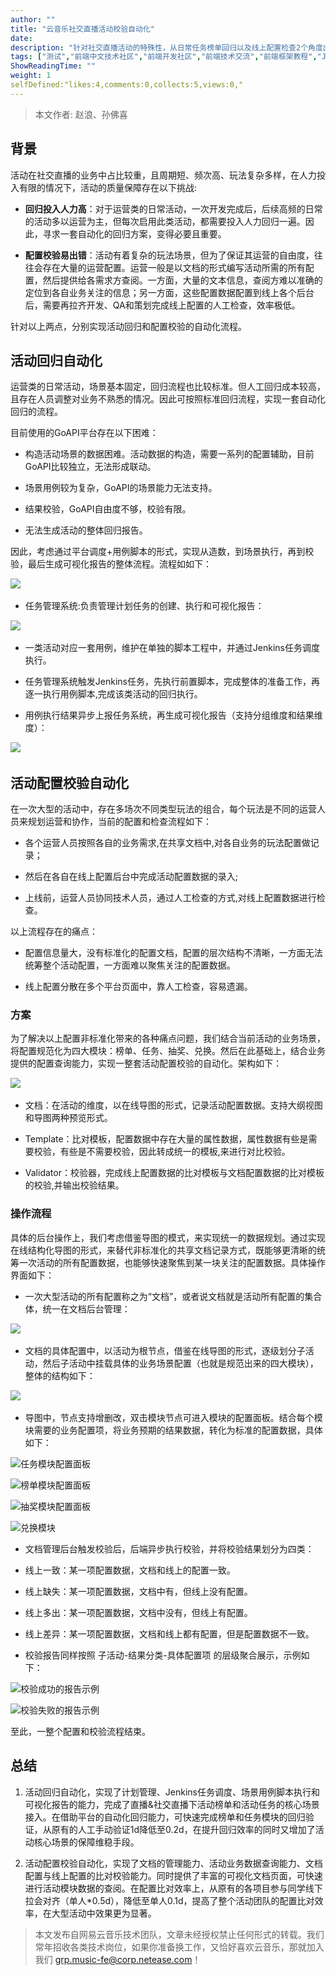 ```yaml
---
author: ""
title: "云音乐社交直播活动校验自动化"
date: 
description: "针对社交直播活动的特殊性，从日常任务榜单回归以及线上配置检查2个角度出发，搭建活动体系下的回归校验平台，提高人效，保障线上活动质量。"
tags: ["测试","前端中文技术社区","前端开发社区","前端技术交流","前端框架教程","JavaScript 学习资源","CSS 技巧与最佳实践","HTML5 最新动态","前端工程师职业发展","开源前端项目","前端技术趋势"]
ShowReadingTime: ""
weight: 1
selfDefined:"likes:4,comments:0,collects:5,views:0,"
---
```

[](https://link.juejin.cn?target=https%3A%2F%2Fg.hz.netease.com%2Fcloudmusic-league%2Fcolumn%2F-%2Fmerge_requests%2F204%2Fdiffs%23313a3241a62392574841da2fd13c57653319598c_0_6 "https://g.hz.netease.com/cloudmusic-league/column/-/merge_requests/204/diffs#313a3241a62392574841da2fd13c57653319598c_0_6")

[](https://link.juejin.cn?target=https%3A%2F%2Fg.hz.netease.com%2Fcloudmusic-league%2Fcolumn%2F-%2Fmerge_requests%2F204%2Fdiffs%23313a3241a62392574841da2fd13c57653319598c_0_7 "https://g.hz.netease.com/cloudmusic-league/column/-/merge_requests/204/diffs#313a3241a62392574841da2fd13c57653319598c_0_7")

> 本文作者: 赵浪、孙佛喜

[](https://link.juejin.cn?target=https%3A%2F%2Fg.hz.netease.com%2Fcloudmusic-league%2Fcolumn%2F-%2Fmerge_requests%2F204%2Fdiffs%23313a3241a62392574841da2fd13c57653319598c_0_8 "https://g.hz.netease.com/cloudmusic-league/column/-/merge_requests/204/diffs#313a3241a62392574841da2fd13c57653319598c_0_8")

[](https://link.juejin.cn?target=https%3A%2F%2Fg.hz.netease.com%2Fcloudmusic-league%2Fcolumn%2F-%2Fmerge_requests%2F204%2Fdiffs%23313a3241a62392574841da2fd13c57653319598c_0_9 "https://g.hz.netease.com/cloudmusic-league/column/-/merge_requests/204/diffs#313a3241a62392574841da2fd13c57653319598c_0_9")

背景
--

[](https://link.juejin.cn?target=https%3A%2F%2Fg.hz.netease.com%2Fcloudmusic-league%2Fcolumn%2F-%2Fmerge_requests%2F204%2Fdiffs%23313a3241a62392574841da2fd13c57653319598c_0_10 "https://g.hz.netease.com/cloudmusic-league/column/-/merge_requests/204/diffs#313a3241a62392574841da2fd13c57653319598c_0_10")

[](https://link.juejin.cn?target=https%3A%2F%2Fg.hz.netease.com%2Fcloudmusic-league%2Fcolumn%2F-%2Fmerge_requests%2F204%2Fdiffs%23313a3241a62392574841da2fd13c57653319598c_0_11 "https://g.hz.netease.com/cloudmusic-league/column/-/merge_requests/204/diffs#313a3241a62392574841da2fd13c57653319598c_0_11")

活动在社交直播的业务中占比较重，且周期短、频次高、玩法复杂多样，在人力投入有限的情况下，活动的质量保障存在以下挑战:

[](https://link.juejin.cn?target=https%3A%2F%2Fg.hz.netease.com%2Fcloudmusic-league%2Fcolumn%2F-%2Fmerge_requests%2F204%2Fdiffs%23313a3241a62392574841da2fd13c57653319598c_0_12 "https://g.hz.netease.com/cloudmusic-league/column/-/merge_requests/204/diffs#313a3241a62392574841da2fd13c57653319598c_0_12")

[](https://link.juejin.cn?target=https%3A%2F%2Fg.hz.netease.com%2Fcloudmusic-league%2Fcolumn%2F-%2Fmerge_requests%2F204%2Fdiffs%23313a3241a62392574841da2fd13c57653319598c_0_13 "https://g.hz.netease.com/cloudmusic-league/column/-/merge_requests/204/diffs#313a3241a62392574841da2fd13c57653319598c_0_13")

*   **回归投入人力高**：对于运营类的日常活动，一次开发完成后，后续高频的日常的活动多以运营为主，但每次启用此类活动，都需要投入人力回归一遍。因此，寻求一套自动化的回归方案，变得必要且重要。

[](https://link.juejin.cn?target=https%3A%2F%2Fg.hz.netease.com%2Fcloudmusic-league%2Fcolumn%2F-%2Fmerge_requests%2F204%2Fdiffs%23313a3241a62392574841da2fd13c57653319598c_0_14 "https://g.hz.netease.com/cloudmusic-league/column/-/merge_requests/204/diffs#313a3241a62392574841da2fd13c57653319598c_0_14")

*   **配置校验易出错**：活动有着复杂的玩法场景，但为了保证其运营的自由度，往往会存在大量的运营配置。运营一般是以文档的形式编写活动所需的所有配置，然后提供给各需求方查阅。一方面，大量的文本信息，查阅方难以准确的定位到各自业务关注的信息；另一方面，这些配置数据配置到线上各个后台后，需要再拉齐开发、QA和策划完成线上配置的人工检查，效率极低。

[](https://link.juejin.cn?target=https%3A%2F%2Fg.hz.netease.com%2Fcloudmusic-league%2Fcolumn%2F-%2Fmerge_requests%2F204%2Fdiffs%23313a3241a62392574841da2fd13c57653319598c_0_15 "https://g.hz.netease.com/cloudmusic-league/column/-/merge_requests/204/diffs#313a3241a62392574841da2fd13c57653319598c_0_15")

[](https://link.juejin.cn?target=https%3A%2F%2Fg.hz.netease.com%2Fcloudmusic-league%2Fcolumn%2F-%2Fmerge_requests%2F204%2Fdiffs%23313a3241a62392574841da2fd13c57653319598c_0_16 "https://g.hz.netease.com/cloudmusic-league/column/-/merge_requests/204/diffs#313a3241a62392574841da2fd13c57653319598c_0_16")

针对以上两点，分别实现活动回归和配置校验的自动化流程。

[](https://link.juejin.cn?target=https%3A%2F%2Fg.hz.netease.com%2Fcloudmusic-league%2Fcolumn%2F-%2Fmerge_requests%2F204%2Fdiffs%23313a3241a62392574841da2fd13c57653319598c_0_17 "https://g.hz.netease.com/cloudmusic-league/column/-/merge_requests/204/diffs#313a3241a62392574841da2fd13c57653319598c_0_17")

[](https://link.juejin.cn?target=https%3A%2F%2Fg.hz.netease.com%2Fcloudmusic-league%2Fcolumn%2F-%2Fmerge_requests%2F204%2Fdiffs%23313a3241a62392574841da2fd13c57653319598c_0_18 "https://g.hz.netease.com/cloudmusic-league/column/-/merge_requests/204/diffs#313a3241a62392574841da2fd13c57653319598c_0_18")

[](https://link.juejin.cn?target=https%3A%2F%2Fg.hz.netease.com%2Fcloudmusic-league%2Fcolumn%2F-%2Fmerge_requests%2F204%2Fdiffs%23313a3241a62392574841da2fd13c57653319598c_0_19 "https://g.hz.netease.com/cloudmusic-league/column/-/merge_requests/204/diffs#313a3241a62392574841da2fd13c57653319598c_0_19")

活动回归自动化
-------

[](https://link.juejin.cn?target=https%3A%2F%2Fg.hz.netease.com%2Fcloudmusic-league%2Fcolumn%2F-%2Fmerge_requests%2F204%2Fdiffs%23313a3241a62392574841da2fd13c57653319598c_0_20 "https://g.hz.netease.com/cloudmusic-league/column/-/merge_requests/204/diffs#313a3241a62392574841da2fd13c57653319598c_0_20")

[](https://link.juejin.cn?target=https%3A%2F%2Fg.hz.netease.com%2Fcloudmusic-league%2Fcolumn%2F-%2Fmerge_requests%2F204%2Fdiffs%23313a3241a62392574841da2fd13c57653319598c_0_21 "https://g.hz.netease.com/cloudmusic-league/column/-/merge_requests/204/diffs#313a3241a62392574841da2fd13c57653319598c_0_21")

运营类的日常活动，场景基本固定，回归流程也比较标准。但人工回归成本较高，且存在人员调整对业务不熟悉的情况。因此可按照标准回归流程，实现一套自动化回归的流程。

[](https://link.juejin.cn?target=https%3A%2F%2Fg.hz.netease.com%2Fcloudmusic-league%2Fcolumn%2F-%2Fmerge_requests%2F204%2Fdiffs%23313a3241a62392574841da2fd13c57653319598c_0_22 "https://g.hz.netease.com/cloudmusic-league/column/-/merge_requests/204/diffs#313a3241a62392574841da2fd13c57653319598c_0_22")

[](https://link.juejin.cn?target=https%3A%2F%2Fg.hz.netease.com%2Fcloudmusic-league%2Fcolumn%2F-%2Fmerge_requests%2F204%2Fdiffs%23313a3241a62392574841da2fd13c57653319598c_0_23 "https://g.hz.netease.com/cloudmusic-league/column/-/merge_requests/204/diffs#313a3241a62392574841da2fd13c57653319598c_0_23")

目前使用的GoAPI平台存在以下困难：

[](https://link.juejin.cn?target=https%3A%2F%2Fg.hz.netease.com%2Fcloudmusic-league%2Fcolumn%2F-%2Fmerge_requests%2F204%2Fdiffs%23313a3241a62392574841da2fd13c57653319598c_0_24 "https://g.hz.netease.com/cloudmusic-league/column/-/merge_requests/204/diffs#313a3241a62392574841da2fd13c57653319598c_0_24")

[](https://link.juejin.cn?target=https%3A%2F%2Fg.hz.netease.com%2Fcloudmusic-league%2Fcolumn%2F-%2Fmerge_requests%2F204%2Fdiffs%23313a3241a62392574841da2fd13c57653319598c_0_25 "https://g.hz.netease.com/cloudmusic-league/column/-/merge_requests/204/diffs#313a3241a62392574841da2fd13c57653319598c_0_25")

*   构造活动场景的数据困难。活动数据的构造，需要一系列的配置辅助，目前GoAPI比较独立，无法形成联动。

[](https://link.juejin.cn?target=https%3A%2F%2Fg.hz.netease.com%2Fcloudmusic-league%2Fcolumn%2F-%2Fmerge_requests%2F204%2Fdiffs%23313a3241a62392574841da2fd13c57653319598c_0_26 "https://g.hz.netease.com/cloudmusic-league/column/-/merge_requests/204/diffs#313a3241a62392574841da2fd13c57653319598c_0_26")

*   场景用例较为复杂，GoAPI的场景能力无法支持。

[](https://link.juejin.cn?target=https%3A%2F%2Fg.hz.netease.com%2Fcloudmusic-league%2Fcolumn%2F-%2Fmerge_requests%2F204%2Fdiffs%23313a3241a62392574841da2fd13c57653319598c_0_27 "https://g.hz.netease.com/cloudmusic-league/column/-/merge_requests/204/diffs#313a3241a62392574841da2fd13c57653319598c_0_27")

*   结果校验，GoAPI自由度不够，校验有限。

[](https://link.juejin.cn?target=https%3A%2F%2Fg.hz.netease.com%2Fcloudmusic-league%2Fcolumn%2F-%2Fmerge_requests%2F204%2Fdiffs%23313a3241a62392574841da2fd13c57653319598c_0_28 "https://g.hz.netease.com/cloudmusic-league/column/-/merge_requests/204/diffs#313a3241a62392574841da2fd13c57653319598c_0_28")

*   无法生成活动的整体回归报告。

[](https://link.juejin.cn?target=https%3A%2F%2Fg.hz.netease.com%2Fcloudmusic-league%2Fcolumn%2F-%2Fmerge_requests%2F204%2Fdiffs%23313a3241a62392574841da2fd13c57653319598c_0_29 "https://g.hz.netease.com/cloudmusic-league/column/-/merge_requests/204/diffs#313a3241a62392574841da2fd13c57653319598c_0_29")

[](https://link.juejin.cn?target=https%3A%2F%2Fg.hz.netease.com%2Fcloudmusic-league%2Fcolumn%2F-%2Fmerge_requests%2F204%2Fdiffs%23313a3241a62392574841da2fd13c57653319598c_0_30 "https://g.hz.netease.com/cloudmusic-league/column/-/merge_requests/204/diffs#313a3241a62392574841da2fd13c57653319598c_0_30")

因此，考虑通过平台调度+用例脚本的形式，实现从造数，到场景执行，再到校验，最后生成可视化报告的整体流程。流程如如下：

[](https://link.juejin.cn?target=https%3A%2F%2Fg.hz.netease.com%2Fcloudmusic-league%2Fcolumn%2F-%2Fmerge_requests%2F204%2Fdiffs%23313a3241a62392574841da2fd13c57653319598c_0_31 "https://g.hz.netease.com/cloudmusic-league/column/-/merge_requests/204/diffs#313a3241a62392574841da2fd13c57653319598c_0_31")

​![](/images/jueJin/5be822d09d3d375.png)​

[](https://link.juejin.cn?target=https%3A%2F%2Fg.hz.netease.com%2Fcloudmusic-league%2Fcolumn%2F-%2Fmerge_requests%2F204%2Fdiffs%23313a3241a62392574841da2fd13c57653319598c_0_32 "https://g.hz.netease.com/cloudmusic-league/column/-/merge_requests/204/diffs#313a3241a62392574841da2fd13c57653319598c_0_32")

[](https://link.juejin.cn?target=https%3A%2F%2Fg.hz.netease.com%2Fcloudmusic-league%2Fcolumn%2F-%2Fmerge_requests%2F204%2Fdiffs%23313a3241a62392574841da2fd13c57653319598c_0_33 "https://g.hz.netease.com/cloudmusic-league/column/-/merge_requests/204/diffs#313a3241a62392574841da2fd13c57653319598c_0_33")

*   任务管理系统:负责管理计划任务的创建、执行和可视化报告：

[](https://link.juejin.cn?target=https%3A%2F%2Fg.hz.netease.com%2Fcloudmusic-league%2Fcolumn%2F-%2Fmerge_requests%2F204%2Fdiffs%23313a3241a62392574841da2fd13c57653319598c_0_34 "https://g.hz.netease.com/cloudmusic-league/column/-/merge_requests/204/diffs#313a3241a62392574841da2fd13c57653319598c_0_34")

[](https://link.juejin.cn?target=https%3A%2F%2Fg.hz.netease.com%2Fcloudmusic-league%2Fcolumn%2F-%2Fmerge_requests%2F204%2Fdiffs%23313a3241a62392574841da2fd13c57653319598c_0_35 "https://g.hz.netease.com/cloudmusic-league/column/-/merge_requests/204/diffs#313a3241a62392574841da2fd13c57653319598c_0_35")

​![](/images/jueJin/17cc716524c6e85.png)​

[](https://link.juejin.cn?target=https%3A%2F%2Fg.hz.netease.com%2Fcloudmusic-league%2Fcolumn%2F-%2Fmerge_requests%2F204%2Fdiffs%23313a3241a62392574841da2fd13c57653319598c_0_36 "https://g.hz.netease.com/cloudmusic-league/column/-/merge_requests/204/diffs#313a3241a62392574841da2fd13c57653319598c_0_36")

*   一类活动对应一套用例，维护在单独的脚本工程中，并通过Jenkins任务调度执行。

[](https://link.juejin.cn?target=https%3A%2F%2Fg.hz.netease.com%2Fcloudmusic-league%2Fcolumn%2F-%2Fmerge_requests%2F204%2Fdiffs%23313a3241a62392574841da2fd13c57653319598c_0_37 "https://g.hz.netease.com/cloudmusic-league/column/-/merge_requests/204/diffs#313a3241a62392574841da2fd13c57653319598c_0_37")

*   任务管理系统触发Jenkins任务，先执行前置脚本，完成整体的准备工作，再逐一执行用例脚本,完成该类活动的回归执行。

[](https://link.juejin.cn?target=https%3A%2F%2Fg.hz.netease.com%2Fcloudmusic-league%2Fcolumn%2F-%2Fmerge_requests%2F204%2Fdiffs%23313a3241a62392574841da2fd13c57653319598c_0_38 "https://g.hz.netease.com/cloudmusic-league/column/-/merge_requests/204/diffs#313a3241a62392574841da2fd13c57653319598c_0_38")

*   用例执行结果异步上报任务系统，再生成可视化报告（支持分组维度和结果维度）：

[](https://link.juejin.cn?target=https%3A%2F%2Fg.hz.netease.com%2Fcloudmusic-league%2Fcolumn%2F-%2Fmerge_requests%2F204%2Fdiffs%23313a3241a62392574841da2fd13c57653319598c_0_39 "https://g.hz.netease.com/cloudmusic-league/column/-/merge_requests/204/diffs#313a3241a62392574841da2fd13c57653319598c_0_39")

[](https://link.juejin.cn?target=https%3A%2F%2Fg.hz.netease.com%2Fcloudmusic-league%2Fcolumn%2F-%2Fmerge_requests%2F204%2Fdiffs%23313a3241a62392574841da2fd13c57653319598c_0_40 "https://g.hz.netease.com/cloudmusic-league/column/-/merge_requests/204/diffs#313a3241a62392574841da2fd13c57653319598c_0_40")

​![](/images/jueJin/d20009dff2f0cd8.png)​

[](https://link.juejin.cn?target=https%3A%2F%2Fg.hz.netease.com%2Fcloudmusic-league%2Fcolumn%2F-%2Fmerge_requests%2F204%2Fdiffs%23313a3241a62392574841da2fd13c57653319598c_0_41 "https://g.hz.netease.com/cloudmusic-league/column/-/merge_requests/204/diffs#313a3241a62392574841da2fd13c57653319598c_0_41")

[](https://link.juejin.cn?target=https%3A%2F%2Fg.hz.netease.com%2Fcloudmusic-league%2Fcolumn%2F-%2Fmerge_requests%2F204%2Fdiffs%23313a3241a62392574841da2fd13c57653319598c_0_42 "https://g.hz.netease.com/cloudmusic-league/column/-/merge_requests/204/diffs#313a3241a62392574841da2fd13c57653319598c_0_42")

活动配置校验自动化
---------

[](https://link.juejin.cn?target=https%3A%2F%2Fg.hz.netease.com%2Fcloudmusic-league%2Fcolumn%2F-%2Fmerge_requests%2F204%2Fdiffs%23313a3241a62392574841da2fd13c57653319598c_0_43 "https://g.hz.netease.com/cloudmusic-league/column/-/merge_requests/204/diffs#313a3241a62392574841da2fd13c57653319598c_0_43")

[](https://link.juejin.cn?target=https%3A%2F%2Fg.hz.netease.com%2Fcloudmusic-league%2Fcolumn%2F-%2Fmerge_requests%2F204%2Fdiffs%23313a3241a62392574841da2fd13c57653319598c_0_44 "https://g.hz.netease.com/cloudmusic-league/column/-/merge_requests/204/diffs#313a3241a62392574841da2fd13c57653319598c_0_44")

在一次大型的活动中，存在多场次不同类型玩法的组合，每个玩法是不同的运营人员来规划运营和协作，当前的配置和检查流程如下：

[](https://link.juejin.cn?target=https%3A%2F%2Fg.hz.netease.com%2Fcloudmusic-league%2Fcolumn%2F-%2Fmerge_requests%2F204%2Fdiffs%23313a3241a62392574841da2fd13c57653319598c_0_45 "https://g.hz.netease.com/cloudmusic-league/column/-/merge_requests/204/diffs#313a3241a62392574841da2fd13c57653319598c_0_45")

[](https://link.juejin.cn?target=https%3A%2F%2Fg.hz.netease.com%2Fcloudmusic-league%2Fcolumn%2F-%2Fmerge_requests%2F204%2Fdiffs%23313a3241a62392574841da2fd13c57653319598c_0_46 "https://g.hz.netease.com/cloudmusic-league/column/-/merge_requests/204/diffs#313a3241a62392574841da2fd13c57653319598c_0_46")

*   各个运营人员按照各自的业务需求,在共享文档中,对各自业务的玩法配置做记录；

[](https://link.juejin.cn?target=https%3A%2F%2Fg.hz.netease.com%2Fcloudmusic-league%2Fcolumn%2F-%2Fmerge_requests%2F204%2Fdiffs%23313a3241a62392574841da2fd13c57653319598c_0_47 "https://g.hz.netease.com/cloudmusic-league/column/-/merge_requests/204/diffs#313a3241a62392574841da2fd13c57653319598c_0_47")

*   然后在各自在线上配置后台中完成活动配置数据的录入;

[](https://link.juejin.cn?target=https%3A%2F%2Fg.hz.netease.com%2Fcloudmusic-league%2Fcolumn%2F-%2Fmerge_requests%2F204%2Fdiffs%23313a3241a62392574841da2fd13c57653319598c_0_48 "https://g.hz.netease.com/cloudmusic-league/column/-/merge_requests/204/diffs#313a3241a62392574841da2fd13c57653319598c_0_48")

*   上线前，运营人员协同技术人员，通过人工检查的方式,对线上配置数据进行检查。

[](https://link.juejin.cn?target=https%3A%2F%2Fg.hz.netease.com%2Fcloudmusic-league%2Fcolumn%2F-%2Fmerge_requests%2F204%2Fdiffs%23313a3241a62392574841da2fd13c57653319598c_0_49 "https://g.hz.netease.com/cloudmusic-league/column/-/merge_requests/204/diffs#313a3241a62392574841da2fd13c57653319598c_0_49")

[](https://link.juejin.cn?target=https%3A%2F%2Fg.hz.netease.com%2Fcloudmusic-league%2Fcolumn%2F-%2Fmerge_requests%2F204%2Fdiffs%23313a3241a62392574841da2fd13c57653319598c_0_50 "https://g.hz.netease.com/cloudmusic-league/column/-/merge_requests/204/diffs#313a3241a62392574841da2fd13c57653319598c_0_50")

以上流程存在的痛点：

[](https://link.juejin.cn?target=https%3A%2F%2Fg.hz.netease.com%2Fcloudmusic-league%2Fcolumn%2F-%2Fmerge_requests%2F204%2Fdiffs%23313a3241a62392574841da2fd13c57653319598c_0_51 "https://g.hz.netease.com/cloudmusic-league/column/-/merge_requests/204/diffs#313a3241a62392574841da2fd13c57653319598c_0_51")

[](https://link.juejin.cn?target=https%3A%2F%2Fg.hz.netease.com%2Fcloudmusic-league%2Fcolumn%2F-%2Fmerge_requests%2F204%2Fdiffs%23313a3241a62392574841da2fd13c57653319598c_0_52 "https://g.hz.netease.com/cloudmusic-league/column/-/merge_requests/204/diffs#313a3241a62392574841da2fd13c57653319598c_0_52")

*   配置信息量大，没有标准化的配置文档，配置的层次结构不清晰，一方面无法统筹整个活动配置，一方面难以聚焦关注的配置数据。

[](https://link.juejin.cn?target=https%3A%2F%2Fg.hz.netease.com%2Fcloudmusic-league%2Fcolumn%2F-%2Fmerge_requests%2F204%2Fdiffs%23313a3241a62392574841da2fd13c57653319598c_0_53 "https://g.hz.netease.com/cloudmusic-league/column/-/merge_requests/204/diffs#313a3241a62392574841da2fd13c57653319598c_0_53")

*   线上配置分散在多个平台页面中，靠人工检查，容易遗漏。

[](https://link.juejin.cn?target=https%3A%2F%2Fg.hz.netease.com%2Fcloudmusic-league%2Fcolumn%2F-%2Fmerge_requests%2F204%2Fdiffs%23313a3241a62392574841da2fd13c57653319598c_0_54 "https://g.hz.netease.com/cloudmusic-league/column/-/merge_requests/204/diffs#313a3241a62392574841da2fd13c57653319598c_0_54")

[](https://link.juejin.cn?target=https%3A%2F%2Fg.hz.netease.com%2Fcloudmusic-league%2Fcolumn%2F-%2Fmerge_requests%2F204%2Fdiffs%23313a3241a62392574841da2fd13c57653319598c_0_55 "https://g.hz.netease.com/cloudmusic-league/column/-/merge_requests/204/diffs#313a3241a62392574841da2fd13c57653319598c_0_55")

### 方案

[](https://link.juejin.cn?target=https%3A%2F%2Fg.hz.netease.com%2Fcloudmusic-league%2Fcolumn%2F-%2Fmerge_requests%2F204%2Fdiffs%23313a3241a62392574841da2fd13c57653319598c_0_56 "https://g.hz.netease.com/cloudmusic-league/column/-/merge_requests/204/diffs#313a3241a62392574841da2fd13c57653319598c_0_56")

[](https://link.juejin.cn?target=https%3A%2F%2Fg.hz.netease.com%2Fcloudmusic-league%2Fcolumn%2F-%2Fmerge_requests%2F204%2Fdiffs%23313a3241a62392574841da2fd13c57653319598c_0_57 "https://g.hz.netease.com/cloudmusic-league/column/-/merge_requests/204/diffs#313a3241a62392574841da2fd13c57653319598c_0_57")

为了解决以上配置非标准化带来的各种痛点问题，我们结合当前活动的业务场景，将配置规范化为四大模块：榜单、任务、抽奖、兑换。然后在此基础上，结合业务提供的配置查询能力，实现一整套活动配置校验的自动化。架构如下：

[](https://link.juejin.cn?target=https%3A%2F%2Fg.hz.netease.com%2Fcloudmusic-league%2Fcolumn%2F-%2Fmerge_requests%2F204%2Fdiffs%23313a3241a62392574841da2fd13c57653319598c_0_58 "https://g.hz.netease.com/cloudmusic-league/column/-/merge_requests/204/diffs#313a3241a62392574841da2fd13c57653319598c_0_58")

[](https://link.juejin.cn?target=https%3A%2F%2Fg.hz.netease.com%2Fcloudmusic-league%2Fcolumn%2F-%2Fmerge_requests%2F204%2Fdiffs%23313a3241a62392574841da2fd13c57653319598c_0_59 "https://g.hz.netease.com/cloudmusic-league/column/-/merge_requests/204/diffs#313a3241a62392574841da2fd13c57653319598c_0_59")

​![](/images/jueJin/9d050ddaebe9a15.png)​

[](https://link.juejin.cn?target=https%3A%2F%2Fg.hz.netease.com%2Fcloudmusic-league%2Fcolumn%2F-%2Fmerge_requests%2F204%2Fdiffs%23313a3241a62392574841da2fd13c57653319598c_0_60 "https://g.hz.netease.com/cloudmusic-league/column/-/merge_requests/204/diffs#313a3241a62392574841da2fd13c57653319598c_0_60")

[](https://link.juejin.cn?target=https%3A%2F%2Fg.hz.netease.com%2Fcloudmusic-league%2Fcolumn%2F-%2Fmerge_requests%2F204%2Fdiffs%23313a3241a62392574841da2fd13c57653319598c_0_61 "https://g.hz.netease.com/cloudmusic-league/column/-/merge_requests/204/diffs#313a3241a62392574841da2fd13c57653319598c_0_61")

*   文档：在活动的维度，以在线导图的形式，记录活动配置数据。支持大纲视图和导图两种预览形式。

[](https://link.juejin.cn?target=https%3A%2F%2Fg.hz.netease.com%2Fcloudmusic-league%2Fcolumn%2F-%2Fmerge_requests%2F204%2Fdiffs%23313a3241a62392574841da2fd13c57653319598c_0_62 "https://g.hz.netease.com/cloudmusic-league/column/-/merge_requests/204/diffs#313a3241a62392574841da2fd13c57653319598c_0_62")

*   Template：比对模板，配置数据中存在大量的属性数据，属性数据有些是需要校验，有些是不需要校验，因此转成统一的模板,来进行对比校验。

[](https://link.juejin.cn?target=https%3A%2F%2Fg.hz.netease.com%2Fcloudmusic-league%2Fcolumn%2F-%2Fmerge_requests%2F204%2Fdiffs%23313a3241a62392574841da2fd13c57653319598c_0_63 "https://g.hz.netease.com/cloudmusic-league/column/-/merge_requests/204/diffs#313a3241a62392574841da2fd13c57653319598c_0_63")

*   Validator：校验器，完成线上配置数据的比对模板与文档配置数据的比对模板的校验,并输出校验结果。

[](https://link.juejin.cn?target=https%3A%2F%2Fg.hz.netease.com%2Fcloudmusic-league%2Fcolumn%2F-%2Fmerge_requests%2F204%2Fdiffs%23313a3241a62392574841da2fd13c57653319598c_0_64 "https://g.hz.netease.com/cloudmusic-league/column/-/merge_requests/204/diffs#313a3241a62392574841da2fd13c57653319598c_0_64")

[](https://link.juejin.cn?target=https%3A%2F%2Fg.hz.netease.com%2Fcloudmusic-league%2Fcolumn%2F-%2Fmerge_requests%2F204%2Fdiffs%23313a3241a62392574841da2fd13c57653319598c_0_65 "https://g.hz.netease.com/cloudmusic-league/column/-/merge_requests/204/diffs#313a3241a62392574841da2fd13c57653319598c_0_65")

### 操作流程

[](https://link.juejin.cn?target=https%3A%2F%2Fg.hz.netease.com%2Fcloudmusic-league%2Fcolumn%2F-%2Fmerge_requests%2F204%2Fdiffs%23313a3241a62392574841da2fd13c57653319598c_0_66 "https://g.hz.netease.com/cloudmusic-league/column/-/merge_requests/204/diffs#313a3241a62392574841da2fd13c57653319598c_0_66")

[](https://link.juejin.cn?target=https%3A%2F%2Fg.hz.netease.com%2Fcloudmusic-league%2Fcolumn%2F-%2Fmerge_requests%2F204%2Fdiffs%23313a3241a62392574841da2fd13c57653319598c_0_67 "https://g.hz.netease.com/cloudmusic-league/column/-/merge_requests/204/diffs#313a3241a62392574841da2fd13c57653319598c_0_67")

具体的后台操作上，我们考虑借鉴导图的模式，来实现统一的数据规划。通过实现在线结构化导图的形式，来替代非标准化的共享文档记录方式，既能够更清晰的统筹一次活动的所有配置数据，也能够快速聚焦到某一块关注的配置数据。具体操作界面如下：

[](https://link.juejin.cn?target=https%3A%2F%2Fg.hz.netease.com%2Fcloudmusic-league%2Fcolumn%2F-%2Fmerge_requests%2F204%2Fdiffs%23313a3241a62392574841da2fd13c57653319598c_0_68 "https://g.hz.netease.com/cloudmusic-league/column/-/merge_requests/204/diffs#313a3241a62392574841da2fd13c57653319598c_0_68")

[](https://link.juejin.cn?target=https%3A%2F%2Fg.hz.netease.com%2Fcloudmusic-league%2Fcolumn%2F-%2Fmerge_requests%2F204%2Fdiffs%23313a3241a62392574841da2fd13c57653319598c_0_69 "https://g.hz.netease.com/cloudmusic-league/column/-/merge_requests/204/diffs#313a3241a62392574841da2fd13c57653319598c_0_69")

*   一次大型活动的所有配置称之为“文档”，或者说文档就是活动所有配置的集合体，统一在文档后台管理：

[](https://link.juejin.cn?target=https%3A%2F%2Fg.hz.netease.com%2Fcloudmusic-league%2Fcolumn%2F-%2Fmerge_requests%2F204%2Fdiffs%23313a3241a62392574841da2fd13c57653319598c_0_70 "https://g.hz.netease.com/cloudmusic-league/column/-/merge_requests/204/diffs#313a3241a62392574841da2fd13c57653319598c_0_70")

[](https://link.juejin.cn?target=https%3A%2F%2Fg.hz.netease.com%2Fcloudmusic-league%2Fcolumn%2F-%2Fmerge_requests%2F204%2Fdiffs%23313a3241a62392574841da2fd13c57653319598c_0_71 "https://g.hz.netease.com/cloudmusic-league/column/-/merge_requests/204/diffs#313a3241a62392574841da2fd13c57653319598c_0_71")

​![](/images/jueJin/a14ad6bf3e47626.png)​

[](https://link.juejin.cn?target=https%3A%2F%2Fg.hz.netease.com%2Fcloudmusic-league%2Fcolumn%2F-%2Fmerge_requests%2F204%2Fdiffs%23313a3241a62392574841da2fd13c57653319598c_0_72 "https://g.hz.netease.com/cloudmusic-league/column/-/merge_requests/204/diffs#313a3241a62392574841da2fd13c57653319598c_0_72")

*   文档的具体配置中，以活动为根节点，借鉴在线导图的形式，逐级划分子活动，然后子活动中挂载具体的业务场景配置（也就是规范出来的四大模块），整体的结构如下：

[](https://link.juejin.cn?target=https%3A%2F%2Fg.hz.netease.com%2Fcloudmusic-league%2Fcolumn%2F-%2Fmerge_requests%2F204%2Fdiffs%23313a3241a62392574841da2fd13c57653319598c_0_73 "https://g.hz.netease.com/cloudmusic-league/column/-/merge_requests/204/diffs#313a3241a62392574841da2fd13c57653319598c_0_73")

[](https://link.juejin.cn?target=https%3A%2F%2Fg.hz.netease.com%2Fcloudmusic-league%2Fcolumn%2F-%2Fmerge_requests%2F204%2Fdiffs%23313a3241a62392574841da2fd13c57653319598c_0_74 "https://g.hz.netease.com/cloudmusic-league/column/-/merge_requests/204/diffs#313a3241a62392574841da2fd13c57653319598c_0_74")

​![](/images/jueJin/e81aa5f0b0e1c26.png)​

[](https://link.juejin.cn?target=https%3A%2F%2Fg.hz.netease.com%2Fcloudmusic-league%2Fcolumn%2F-%2Fmerge_requests%2F204%2Fdiffs%23313a3241a62392574841da2fd13c57653319598c_0_75 "https://g.hz.netease.com/cloudmusic-league/column/-/merge_requests/204/diffs#313a3241a62392574841da2fd13c57653319598c_0_75")

*   导图中，节点支持增删改，双击模块节点可进入模块的配置面板。结合每个模块需要的业务配置项，将业务预期的结果数据，转化为标准的配置数据，具体如下：

[](https://link.juejin.cn?target=https%3A%2F%2Fg.hz.netease.com%2Fcloudmusic-league%2Fcolumn%2F-%2Fmerge_requests%2F204%2Fdiffs%23313a3241a62392574841da2fd13c57653319598c_0_76 "https://g.hz.netease.com/cloudmusic-league/column/-/merge_requests/204/diffs#313a3241a62392574841da2fd13c57653319598c_0_76")

[](https://link.juejin.cn?target=https%3A%2F%2Fg.hz.netease.com%2Fcloudmusic-league%2Fcolumn%2F-%2Fmerge_requests%2F204%2Fdiffs%23313a3241a62392574841da2fd13c57653319598c_0_77 "https://g.hz.netease.com/cloudmusic-league/column/-/merge_requests/204/diffs#313a3241a62392574841da2fd13c57653319598c_0_77")

​![](/images/jueJin/d90e81585edf488.png "任务模块配置面板")​

[](https://link.juejin.cn?target=https%3A%2F%2Fg.hz.netease.com%2Fcloudmusic-league%2Fcolumn%2F-%2Fmerge_requests%2F204%2Fdiffs%23313a3241a62392574841da2fd13c57653319598c_0_78 "https://g.hz.netease.com/cloudmusic-league/column/-/merge_requests/204/diffs#313a3241a62392574841da2fd13c57653319598c_0_78")

[](https://link.juejin.cn?target=https%3A%2F%2Fg.hz.netease.com%2Fcloudmusic-league%2Fcolumn%2F-%2Fmerge_requests%2F204%2Fdiffs%23313a3241a62392574841da2fd13c57653319598c_0_79 "https://g.hz.netease.com/cloudmusic-league/column/-/merge_requests/204/diffs#313a3241a62392574841da2fd13c57653319598c_0_79")

​![](/images/jueJin/f07a6429cfc1251.png "榜单模块配置面板")​

[](https://link.juejin.cn?target=https%3A%2F%2Fg.hz.netease.com%2Fcloudmusic-league%2Fcolumn%2F-%2Fmerge_requests%2F204%2Fdiffs%23313a3241a62392574841da2fd13c57653319598c_0_80 "https://g.hz.netease.com/cloudmusic-league/column/-/merge_requests/204/diffs#313a3241a62392574841da2fd13c57653319598c_0_80")

[](https://link.juejin.cn?target=https%3A%2F%2Fg.hz.netease.com%2Fcloudmusic-league%2Fcolumn%2F-%2Fmerge_requests%2F204%2Fdiffs%23313a3241a62392574841da2fd13c57653319598c_0_81 "https://g.hz.netease.com/cloudmusic-league/column/-/merge_requests/204/diffs#313a3241a62392574841da2fd13c57653319598c_0_81")

​![](/images/jueJin/90c7225812fbb76.png "抽奖模块配置面板")​

[](https://link.juejin.cn?target=https%3A%2F%2Fg.hz.netease.com%2Fcloudmusic-league%2Fcolumn%2F-%2Fmerge_requests%2F204%2Fdiffs%23313a3241a62392574841da2fd13c57653319598c_0_82 "https://g.hz.netease.com/cloudmusic-league/column/-/merge_requests/204/diffs#313a3241a62392574841da2fd13c57653319598c_0_82")

[](https://link.juejin.cn?target=https%3A%2F%2Fg.hz.netease.com%2Fcloudmusic-league%2Fcolumn%2F-%2Fmerge_requests%2F204%2Fdiffs%23313a3241a62392574841da2fd13c57653319598c_0_83 "https://g.hz.netease.com/cloudmusic-league/column/-/merge_requests/204/diffs#313a3241a62392574841da2fd13c57653319598c_0_83")

​![](/images/jueJin/a29f7aa1a4c75e7.png "兑换模块")​

[](https://link.juejin.cn?target=https%3A%2F%2Fg.hz.netease.com%2Fcloudmusic-league%2Fcolumn%2F-%2Fmerge_requests%2F204%2Fdiffs%23313a3241a62392574841da2fd13c57653319598c_0_84 "https://g.hz.netease.com/cloudmusic-league/column/-/merge_requests/204/diffs#313a3241a62392574841da2fd13c57653319598c_0_84")

*   文档管理后台触发校验后，后端异步执行校验，并将校验结果划分为四类：

[](https://link.juejin.cn?target=https%3A%2F%2Fg.hz.netease.com%2Fcloudmusic-league%2Fcolumn%2F-%2Fmerge_requests%2F204%2Fdiffs%23313a3241a62392574841da2fd13c57653319598c_0_85 "https://g.hz.netease.com/cloudmusic-league/column/-/merge_requests/204/diffs#313a3241a62392574841da2fd13c57653319598c_0_85")

[](https://link.juejin.cn?target=https%3A%2F%2Fg.hz.netease.com%2Fcloudmusic-league%2Fcolumn%2F-%2Fmerge_requests%2F204%2Fdiffs%23313a3241a62392574841da2fd13c57653319598c_0_86 "https://g.hz.netease.com/cloudmusic-league/column/-/merge_requests/204/diffs#313a3241a62392574841da2fd13c57653319598c_0_86")

*   线上一致：某一项配置数据，文档和线上的配置一致。

[](https://link.juejin.cn?target=https%3A%2F%2Fg.hz.netease.com%2Fcloudmusic-league%2Fcolumn%2F-%2Fmerge_requests%2F204%2Fdiffs%23313a3241a62392574841da2fd13c57653319598c_0_87 "https://g.hz.netease.com/cloudmusic-league/column/-/merge_requests/204/diffs#313a3241a62392574841da2fd13c57653319598c_0_87")

*   线上缺失：某一项配置数据，文档中有，但线上没有配置。

[](https://link.juejin.cn?target=https%3A%2F%2Fg.hz.netease.com%2Fcloudmusic-league%2Fcolumn%2F-%2Fmerge_requests%2F204%2Fdiffs%23313a3241a62392574841da2fd13c57653319598c_0_88 "https://g.hz.netease.com/cloudmusic-league/column/-/merge_requests/204/diffs#313a3241a62392574841da2fd13c57653319598c_0_88")

*   线上多出：某一项配置数据，文档中没有，但线上有配置。

[](https://link.juejin.cn?target=https%3A%2F%2Fg.hz.netease.com%2Fcloudmusic-league%2Fcolumn%2F-%2Fmerge_requests%2F204%2Fdiffs%23313a3241a62392574841da2fd13c57653319598c_0_89 "https://g.hz.netease.com/cloudmusic-league/column/-/merge_requests/204/diffs#313a3241a62392574841da2fd13c57653319598c_0_89")

*   线上差异：某一项配置数据，文档和线上都有配置，但是配置数据不一致。

[](https://link.juejin.cn?target=https%3A%2F%2Fg.hz.netease.com%2Fcloudmusic-league%2Fcolumn%2F-%2Fmerge_requests%2F204%2Fdiffs%23313a3241a62392574841da2fd13c57653319598c_0_90 "https://g.hz.netease.com/cloudmusic-league/column/-/merge_requests/204/diffs#313a3241a62392574841da2fd13c57653319598c_0_90")

*   校验报告同样按照 子活动-结果分类-具体配置项 的层级聚合展示，示例如下：

[](https://link.juejin.cn?target=https%3A%2F%2Fg.hz.netease.com%2Fcloudmusic-league%2Fcolumn%2F-%2Fmerge_requests%2F204%2Fdiffs%23313a3241a62392574841da2fd13c57653319598c_0_91 "https://g.hz.netease.com/cloudmusic-league/column/-/merge_requests/204/diffs#313a3241a62392574841da2fd13c57653319598c_0_91")

[](https://link.juejin.cn?target=https%3A%2F%2Fg.hz.netease.com%2Fcloudmusic-league%2Fcolumn%2F-%2Fmerge_requests%2F204%2Fdiffs%23313a3241a62392574841da2fd13c57653319598c_0_92 "https://g.hz.netease.com/cloudmusic-league/column/-/merge_requests/204/diffs#313a3241a62392574841da2fd13c57653319598c_0_92")

​![](/images/jueJin/0f412c36883eec7.png "校验成功的报告示例")​

[](https://link.juejin.cn?target=https%3A%2F%2Fg.hz.netease.com%2Fcloudmusic-league%2Fcolumn%2F-%2Fmerge_requests%2F204%2Fdiffs%23313a3241a62392574841da2fd13c57653319598c_0_93 "https://g.hz.netease.com/cloudmusic-league/column/-/merge_requests/204/diffs#313a3241a62392574841da2fd13c57653319598c_0_93")

![](/images/jueJin/99a788576d449a1.png "校验失败的报告示例")

[](https://link.juejin.cn?target=https%3A%2F%2Fg.hz.netease.com%2Fcloudmusic-league%2Fcolumn%2F-%2Fmerge_requests%2F204%2Fdiffs%23313a3241a62392574841da2fd13c57653319598c_0_94 "https://g.hz.netease.com/cloudmusic-league/column/-/merge_requests/204/diffs#313a3241a62392574841da2fd13c57653319598c_0_94")

[](https://link.juejin.cn?target=https%3A%2F%2Fg.hz.netease.com%2Fcloudmusic-league%2Fcolumn%2F-%2Fmerge_requests%2F204%2Fdiffs%23313a3241a62392574841da2fd13c57653319598c_0_95 "https://g.hz.netease.com/cloudmusic-league/column/-/merge_requests/204/diffs#313a3241a62392574841da2fd13c57653319598c_0_95")

至此，一整个配置和校验流程结束。

[](https://link.juejin.cn?target=https%3A%2F%2Fg.hz.netease.com%2Fcloudmusic-league%2Fcolumn%2F-%2Fmerge_requests%2F204%2Fdiffs%23313a3241a62392574841da2fd13c57653319598c_0_96 "https://g.hz.netease.com/cloudmusic-league/column/-/merge_requests/204/diffs#313a3241a62392574841da2fd13c57653319598c_0_96")

[](https://link.juejin.cn?target=https%3A%2F%2Fg.hz.netease.com%2Fcloudmusic-league%2Fcolumn%2F-%2Fmerge_requests%2F204%2Fdiffs%23313a3241a62392574841da2fd13c57653319598c_0_97 "https://g.hz.netease.com/cloudmusic-league/column/-/merge_requests/204/diffs#313a3241a62392574841da2fd13c57653319598c_0_97")

总结
--

[](https://link.juejin.cn?target=https%3A%2F%2Fg.hz.netease.com%2Fcloudmusic-league%2Fcolumn%2F-%2Fmerge_requests%2F204%2Fdiffs%23313a3241a62392574841da2fd13c57653319598c_0_98 "https://g.hz.netease.com/cloudmusic-league/column/-/merge_requests/204/diffs#313a3241a62392574841da2fd13c57653319598c_0_98")

[](https://link.juejin.cn?target=https%3A%2F%2Fg.hz.netease.com%2Fcloudmusic-league%2Fcolumn%2F-%2Fmerge_requests%2F204%2Fdiffs%23313a3241a62392574841da2fd13c57653319598c_0_99 "https://g.hz.netease.com/cloudmusic-league/column/-/merge_requests/204/diffs#313a3241a62392574841da2fd13c57653319598c_0_99")

1.  活动回归自动化，实现了计划管理、Jenkins任务调度、场景用例脚本执行和可视化报告的能力，完成了直播&社交直播下活动榜单和活动任务的核心场景接入。在借助平台的自动化回归能力，可快速完成榜单和任务模块的回归验证，从原有的人工手动验证1d降低至0.2d，在提升回归效率的同时又增加了活动核心场景的保障维稳手段。

[](https://link.juejin.cn?target=https%3A%2F%2Fg.hz.netease.com%2Fcloudmusic-league%2Fcolumn%2F-%2Fmerge_requests%2F204%2Fdiffs%23313a3241a62392574841da2fd13c57653319598c_0_100 "https://g.hz.netease.com/cloudmusic-league/column/-/merge_requests/204/diffs#313a3241a62392574841da2fd13c57653319598c_0_100")

2.  活动配置校验自动化，实现了文档的管理能力、活动业务数据查询能力、文档配置与线上配置的比对校验能力。同时提供了丰富的可视化文档页面，可快速进行活动模块数据的查阅。在配置比对效率上，从原有的各项目参与同学线下拉会对齐（单人\*0.5d），降低至单人0.1d，提高了整个活动团队的配置比对效率，在大型活动中效果更为显著。

[](https://link.juejin.cn?target=https%3A%2F%2Fg.hz.netease.com%2Fcloudmusic-league%2Fcolumn%2F-%2Fmerge_requests%2F204%2Fdiffs%23313a3241a62392574841da2fd13c57653319598c_0_101 "https://g.hz.netease.com/cloudmusic-league/column/-/merge_requests/204/diffs#313a3241a62392574841da2fd13c57653319598c_0_101")

[](https://link.juejin.cn?target=https%3A%2F%2Fg.hz.netease.com%2Fcloudmusic-league%2Fcolumn%2F-%2Fmerge_requests%2F204%2Fdiffs%23313a3241a62392574841da2fd13c57653319598c_0_102 "https://g.hz.netease.com/cloudmusic-league/column/-/merge_requests/204/diffs#313a3241a62392574841da2fd13c57653319598c_0_102")

> 本文发布自网易云音乐技术团队，文章未经授权禁止任何形式的转载。我们常年招收各类技术岗位，如果你准备换工作，又恰好喜欢云音乐，那就加入我们 [grp.music-fe@corp.netease.com](https://link.juejin.cn?target=mailto%3Agrp.music-fe%40corp.netease.com "mailto:grp.music-fe@corp.netease.com")！